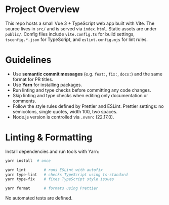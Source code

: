 # Project Overview

This repo hosts a small Vue 3 + TypeScript web app built with Vite. The source lives in `src/` and is served via `index.html`. Static assets are under `public/`. Config files include `vite.config.ts` for build settings, `tsconfig.*.json` for TypeScript, and `eslint.config.mjs` for lint rules.

# Guidelines

- Use **semantic commit messages** (e.g. `feat:`, `fix:`, `docs:`) and the same format for PR titles.
- Use **Yarn** for installing packages.
- Run linting and type checks before committing any code changes.
- Skip linting and type checks when editing only documentation or comments.
- Follow the style rules defined by Prettier and ESLint. Prettier settings: no semicolons, single quotes, width 100, two spaces.
- Node.js version is controlled via `.nvmrc` (22.17.0).

# Linting & Formatting

Install dependencies and run tools with Yarn:

```bash
yarn install  # once

yarn lint        # runs ESLint with autofix
yarn type-lint   # checks TypeScript using ts-standard
yarn type-fix    # fixes TypeScript style issues

yarn format      # formats using Prettier
```

No automated tests are defined.
